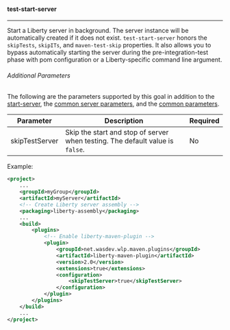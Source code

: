 #### test-start-server
---
Start a Liberty server in background. The server instance will be automatically created if it does not exist. `test-start-server` honors the `skipTests`, `skipITs`, and `maven-test-skip` properties. It also allows you to bypass automatically starting the server during the pre-integration-test phase with pom configuration or a Liberty-specific command line argument.

###### Additional Parameters

The following are the parameters supported by this goal in addition to the [start-server](start-server.md#start-server), the [common server parameters](common-server-parameters.md#common-server-parameters), and the [common parameters](common-parameters.md#common-parameters).

| Parameter | Description | Required |
| --------  | ----------- | -------  |
| skipTestServer | Skip the start and stop of server when testing. The default value is `false`. | No |

Example:
```xml
<project>
    ...
    <groupId>myGroup</groupId>
    <artifactId>myServer</artifactId>
    <!-- Create Liberty server assembly -->
    <packaging>liberty-assembly</packaging>
    ...
    <build>
        <plugins>
            <!-- Enable liberty-maven-plugin -->
            <plugin>
                <groupId>net.wasdev.wlp.maven.plugins</groupId>
                <artifactId>liberty-maven-plugin</artifactId>
                <version>2.0</version>
                <extensions>true</extensions>
                <configuration>
                    <skipTestServer>true</skipTestServer>
                </configuration>
            </plugin>
        </plugins>
    </build>
    ...
</project>
```